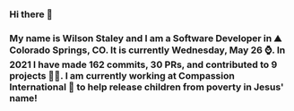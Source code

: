 ### Hi there 👋

### My name is Wilson Staley and I am a Software Developer in ⛰ Colorado Springs, CO.  It is currently Wednesday, May 26 ⌚. In 2021 I have made 162 commits, 30 PRs, and contributed to 9 projects 👨‍💻. I am currently working at Compassion International 🏢 to help release children from poverty in Jesus' name!